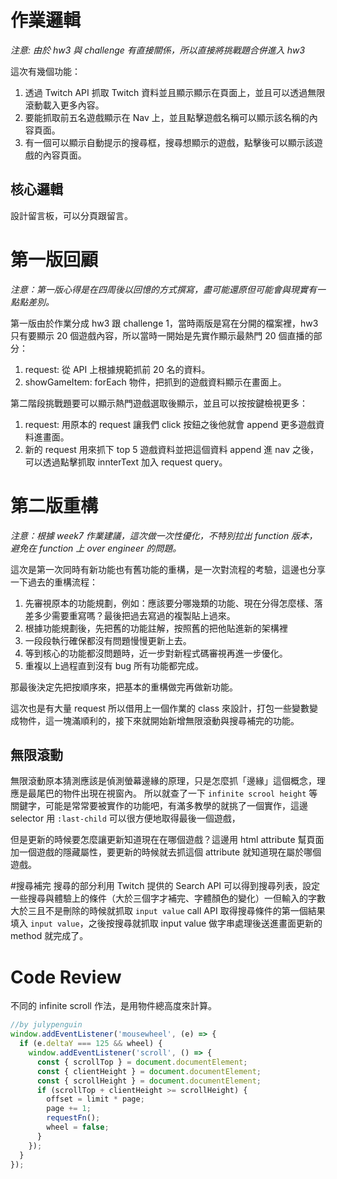 # 作業邏輯
*注意: 由於 hw3 與 challenge 有直接關係，所以直接將挑戰題合併進入 hw3*

這次有幾個功能：
1. 透過 Twitch API 抓取 Twitch 資料並且顯示顯示在頁面上，並且可以透過無限滾動載入更多內容。
2. 要能抓取前五名遊戲顯示在 Nav 上，並且點擊遊戲名稱可以顯示該名稱的內容頁面。
3. 有一個可以顯示自動提示的搜尋框，搜尋想顯示的遊戲，點擊後可以顯示該遊戲的內容頁面。


## 核心邏輯
設計留言板，可以分頁跟留言。

# 第一版回顧
*注意：第一版心得是在四周後以回憶的方式撰寫，盡可能還原但可能會與現實有一點點差別。*

第一版由於作業分成 hw3 跟 challenge 1，當時兩版是寫在分開的檔案裡，hw3 只有要顯示 20 個遊戲內容，所以當時一開始是先實作顯示最熱門 20 個直播的部分：
1. request: 從 API 上根據規範抓前 20 名的資料。
2. showGameItem: forEach 物件，把抓到的遊戲資料顯示在畫面上。

第二階段挑戰題要可以顯示熱門遊戲選取後顯示，並且可以按按鍵檢視更多：
1. request: 用原本的 request 讓我們 click 按鈕之後他就會 append 更多遊戲資料進畫面。
2. 新的 request 用來抓下 top 5 遊戲資料並把這個資料 append 進 nav 之後，可以透過點擊抓取 innterText 加入 request query。

# 第二版重構
*注意：根據 week7 作業建議，這次做一次性優化，不特別拉出 function 版本，避免在 function 上 over engineer 的問題。*

這次是第一次同時有新功能也有舊功能的重構，是一次對流程的考驗，這邊也分享一下過去的重構流程：
1. 先審視原本的功能規劃，例如：應該要分哪幾類的功能、現在分得怎麼樣、落差多少需要重寫嗎？最後把過去寫過的複製貼上過來。
2. 根據功能規劃後，先把舊的功能註解，按照舊的把他貼進新的架構裡
3. 一段段執行確保都沒有問題慢慢更新上去。
4. 等到核心的功能都沒問題時，近一步對新程式碼審視再進一步優化。
5. 重複以上過程直到沒有 bug 所有功能都完成。

那最後決定先把按順序來，把基本的重構做完再做新功能。

這次也是有大量 request 所以借用上一個作業的 class 來設計，打包一些變數變成物件，這一塊滿順利的，接下來就開始新增無限滾動與搜尋補完的功能。

## 無限滾動
無限滾動原本猜測應該是偵測螢幕邊緣的原理，只是怎麼抓「邊緣」這個概念，理應是最尾巴的物件出現在視窗內。
所以就查了一下 `infinite scrool height` 等關鍵字，可能是常常要被實作的功能吧，有滿多教學的就挑了一個實作，這邊 selector 用 `:last-child` 可以很方便地取得最後一個遊戲，

但是更新的時候要怎麼讓更新知道現在在哪個遊戲？這邊用 html attribute 幫頁面加一個遊戲的隱藏屬性，要更新的時候就去抓這個 attribute 就知道現在屬於哪個遊戲。

#搜尋補完
搜尋的部分利用 Twitch 提供的 Search API 可以得到搜尋列表，設定一些搜尋與體驗上的條件（大於三個字才補完、字體顏色的變化）一但輸入的字數大於三且不是刪除的時候就抓取 `input value` call API 取得搜尋條件的第一個結果填入 `input value`，之後按搜尋就抓取 input value 做字串處理後送進畫面更新的 method 就完成了。

# Code Review
不同的 infinite scroll 作法，是用物件總高度來計算。
```javascript
//by julypenguin
window.addEventListener('mousewheel', (e) => {
  if (e.deltaY === 125 && wheel) {
    window.addEventListener('scroll', () => {
      const { scrollTop } = document.documentElement;
      const { clientHeight } = document.documentElement;
      const { scrollHeight } = document.documentElement;
      if (scrollTop + clientHeight >= scrollHeight) {
        offset = limit * page;
        page += 1;
        requestFn();
        wheel = false;
      }
    });
  }
});
```
